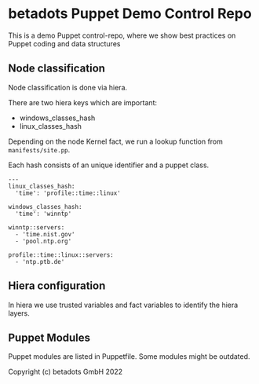 # betadots Puppet Demo Control Repo

This is a demo Puppet control-repo, where we show best practices on Puppet coding and data structures

## Node classification

Node classification is done via hiera.

There are two hiera keys which are important:
- windows_classes_hash
- linux_classes_hash

Depending on the node Kernel fact, we run a lookup function from `manifests/site.pp`.

Each hash consists of an unique identifier and a puppet class.

    ---
    linux_classes_hash:
      'time': 'profile::time::linux'
    
    windows_classes_hash:
      'time': 'winntp'
    
    winntp::servers:
      - 'time.nist.gov'
      - 'pool.ntp.org'
    
    profile::time::linux::servers:
      - 'ntp.ptb.de'

## Hiera configuration

In hiera we use trusted variables and fact variables to identify the hiera layers.

## Puppet Modules

Puppet modules are listed in Puppetfile.
Some modules might be outdated.

Copyright (c) betadots GmbH 2022

